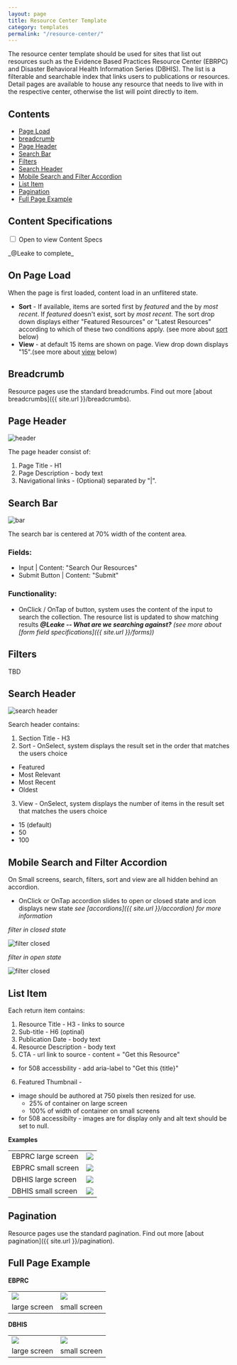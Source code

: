 ```yaml
---
layout: page
title: Resource Center Template
category: templates
permalink: "/resource-center/"
---
```


The resource center template should be used for sites that list out resources such as the Evidence Based Practices Resource Center (EBRPC) and Disaster Behavioral Health Information Series (DBHIS). The list is a filterable and searchable index that links users to publications or resources. Detail pages are available to house any resource that needs to live with in the respective center, otherwise the list will point directly to item.

## Contents
- [Page Load](#load)
- [breadcrumb](#breadcrumb)
- [Page Header](#header)
- [Search Bar](#bar)
- [Filters](#filters)
- [Search Header](#search)
- [Mobile Search and Filter Accordion](#mobile)
- [List Item](#item)
- [Pagination](#pagination)
- [Full Page Example](#example)


## Content Specifications
<div class="accordion">
    <div class="option">
      <input type="checkbox" id="toggle1" class="toggle" />
      <label class="title" for="toggle1">Open to view Content Specs
      </label>
      <div class="content">
        <p>_@Leake to complete_</p>
      </div>
    </div>
</div>

<a href="load"></a>
## On Page Load
When the page is first loaded, content load in an unflitered state.
- **Sort** - If available, items are sorted first by _featured_ and the by _most recent_. If _featured_ doesn't exist, sort by _most recent_. The sort drop down displays either "Featured Resources" or "Latest Resources" according to which of these two conditions apply. (see more about [sort](#search) below)
- **View** - at default 15 items are shown on page. View drop down displays "15".(see more about [view](#search) below)

<a href="breadcrumb"></a>
## Breadcrumb

Resource pages use the standard breadcrumbs. Find out more [about breadcrumbs]({{ site.url }}/breadcrumbs).

<a href="header"></a>
##  Page Header
![header](../assets/img/resource-center/page-header.png)

The page header consist of:
1. Page Title - H1
2. Page Description - body text
3. Navigational links - (Optional) separated by "\|".

<a href="bar"></a>
## Search Bar
![bar](../assets/img/resource-center/search-bar.png)

The search bar is centered at 70% width of the content area.
### Fields:
- Input \| Content: "Search Our Resources"
- Submit Button \| Content: "Submit"

### Functionality:
- OnClick / OnTap of button, system uses the content of the input to search the collection. The resource list is updated to show matching results
**_@Leake -- What are we searching against?_**
_(see more about [form field specifications]({{ site.url }}/forms))_


<a href="filters"></a>
## Filters
TBD


<a href="search"></a>
## Search Header
![search header](../assets/img/resource-center/search-header.png)

Search header contains:
1. Section Title - H3
2. Sort - OnSelect, system displays the result set in the order that matches the users choice
  - Featured
  - Most Relevant 
  - Most Recent
  - Oldest
3. View - OnSelect, system displays the number of items in the result set that matches the users choice
  - 15 (default)
  - 50
  - 100


<a href="mobile"></a>
## Mobile Search and Filter Accordion
On Small screens, search, filters, sort and view are all hidden behind an accordion.
- OnClick or OnTap accordion slides to open or closed state and icon displays new state
_see [accordions]({{ site.url }}/accordion) for more information_


*filter in closed state*

![filter closed](../assets/img/resource-center/mobile-filter-closed.png)


*filter in open state*

![filter closed](../assets/img/resource-center/mobile-filter-open.png)



<a href="item"></a>
## List Item
Each return item contains:
1. Resource Title - H3 - links to source
2. Sub-title - H6 (optinal)
3. Publication Date - body text
4. Resource Description - body text
5. CTA - url link to source - content =  "Get this Resource"
- for 508 accessbility - add aria-label to "Get this {title}"
6. Featured Thumbnail -
  - image should be authored at 750 pixels then resized for use.
    - 25% of container on large screen
    - 100% of width of container on small screens
  - for 508 accessibilty - images are for display only and alt text should be set to null.

**Examples**
<table>
  <tr>
    <td>EBPRC large screen</td>
    <td><img src="../assets/img/resource-center/return-item-ebrc.png"></td>
  </tr>
  <tr>
    <td>EBPRC small screen</td>
    <td><img src="../assets/img/resource-center/mobile-return-item-ebrc.png"></td>
  </tr>
  <tr>
    <td>DBHIS large screen</td>
    <td><img src="../assets/img/resource-center/return-item-dbhis.png"></td>
  </tr>
  <tr>
    <td>DBHIS small screen</td>
    <td><img src="../assets/img/resource-center/mobile-return-item-dbhis.png"></td>
  </tr>
</table>



<a href="pagination"></a>
## Pagination

Resource pages use the standard pagination. Find out more [about pagination]({{ site.url }}/pagination).

<a href="example"></a>
## Full Page Example
**EBPRC**
<table>
  <tr>
    <td><img src="../assets/img/resource-center/thumb-ebprc-concept.png"></td>
    <td><img src="../assets/img/resource-center/thumb-sm-ebprc-concept.png"></td>
  </tr>
  <tr>
    <td>large screen</td>
    <td>small screen</td>
  </tr>
</table>

**DBHIS**
<table>
  <tr>
    <td><img src="../assets/img/resource-center/thumb-dbhis-concept.png"></td>
    <td><img src="../assets/img/resource-center/thumb-sm-dbhis-concept.png"></td>
  </tr>
  <tr>
    <td>large screen</td>
    <td>small screen</td>
  </tr>
</table>
